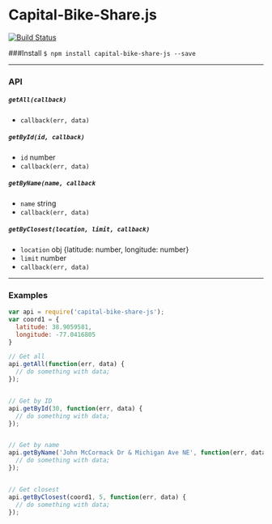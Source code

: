 # Capital-Bike-Share.js

[![Build Status](https://travis-ci.org/jacksongeller/Capital-Bike-Share.js.svg)](https://travis-ci.org/jacksongeller/Capital-Bike-Share.js)


###Install
`$ npm install capital-bike-share-js --save`


---
### API

##### `getAll(callback)`
+ `callback(err, data)`


##### `getById(id, callback)`
+ `id` number
+ `callback(err, data)`


##### `getByName(name, callback`
+ `name` string
+ `callback(err, data)`


##### `getByClosest(location, limit, callback)`
+ `location` obj {latitude: number, longitude: number}
+ `limit` number 
+ `callback(err, data)`



---
### Examples

```js
var api = require('capital-bike-share-js');
var coord1 = {
  latitude: 38.9059581,
  longitude: -77.0416805
}

// Get all
api.getAll(function(err, data) {
  // do something with data;
});


// Get by ID
api.getById(30, function(err, data) {
  // do something with data;
});


// Get by name
api.getByName('John McCormack Dr & Michigan Ave NE', function(err, data) {
  // do something with data;
});


// Get closest
api.getByClosest(coord1, 5, function(err, data) {
  // do something with data;
});

```